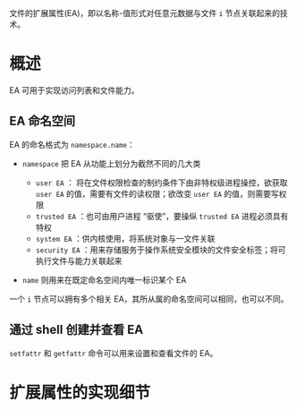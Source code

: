 文件的扩展属性(EA)，即以名称-值形式对任意元数据与文件 `i` 节点关联起来的技术。

# 概述

EA 可用于实现访问列表和文件能力。

## EA 命名空间

EA 的命名格式为 `namespace.name`：

- `namespace` 把 EA 从功能上划分为截然不同的几大类

  - `user EA` ： 将在文件权限检查的制约条件下由非特权级进程操控，欲获取 `user EA` 的值，需要有文件的读权限；欲改变 `user EA` 的值，则需要写权限
  - `trusted EA` ：也可由用户进程 “驱使”，要操纵 `trusted EA` 进程必须具有特权
  - `system EA` ：供内核使用，将系统对象与一文件关联
  - `security EA` ：用来存储服务于操作系统安全模块的文件安全标签；将可执行文件与能力关联起来

  

- `name` 则用来在既定命名空间内唯一标识某个 EA

一个 `i` 节点可以拥有多个相关 EA，其所从属的命名空间可以相同，也可以不同。

## 通过 shell 创建并查看 EA

`setfattr` 和 `getfattr` 命令可以用来设置和查看文件的 EA。

# 扩展属性的实现细节














